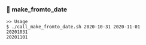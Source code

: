 ### :open_file_folder: make_fromto_date
 ```
 >> Usage
 $ ./call_make_fromto_date.sh 2020-10-31 2020-11-01
 20201031
 20201101
 ```
